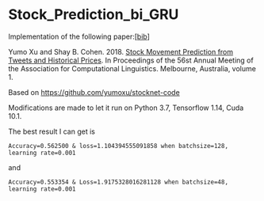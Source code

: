 # Stock_Prediction_bi_GRU
Implementation of the following paper:[[bib](https://aclanthology.info/papers/P18-1183/p18-1183.bib)]

Yumo Xu and Shay B. Cohen. 2018. [Stock Movement Prediction from Tweets and Historical Prices](http://aclweb.org/anthology/P18-1183). In Proceedings of the 56st Annual Meeting of the Association for Computational Linguistics. Melbourne, Australia, volume 1.

Based on https://github.com/yumoxu/stocknet-code

Modifications are made to let it run on Python 3.7, Tensorflow 1.14, Cuda 10.1.

The best result I can get is 

`Accuracy=0.562500 & loss=1.104394555091858 when batchsize=128, learning rate=0.001`

and 

`Accuracy=0.553354 & Loss=1.9175328016281128 when batchsize=48, learning rate=0.001`
